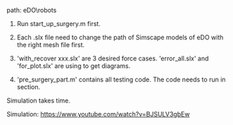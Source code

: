 path: eDO\robots

1. Run start_up_surgery.m first.

2. Each .slx file need to change the path of Simscape models of eDO with the right mesh file first.

3. 'with_recover xxx.slx' are 3 desired force cases. 'error_all.slx' and 'for_plot.slx' are using to get diagrams.

4. 'pre_surgery_part.m' contains all testing code. The code needs to run in section.

Simulation takes time.

Simulation: https://www.youtube.com/watch?v=BJSULV3gbEw
